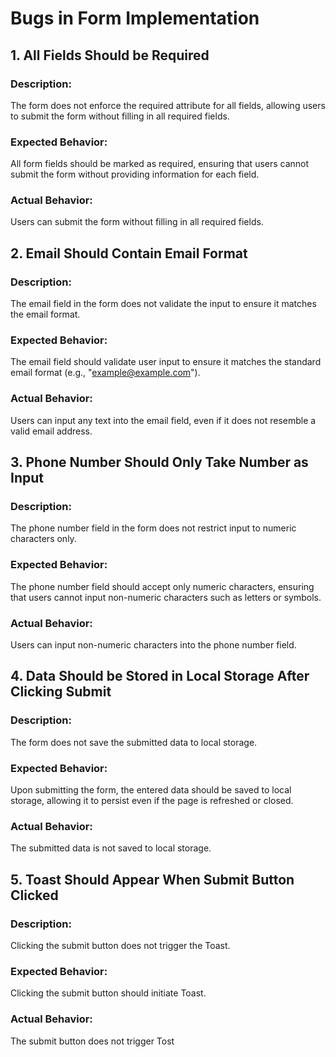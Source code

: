 # Bugs in Form Implementation

## 1. All Fields Should be Required

### Description:
The form does not enforce the required attribute for all fields, allowing users to submit the form without filling in all required fields.

### Expected Behavior:
All form fields should be marked as required, ensuring that users cannot submit the form without providing information for each field.

### Actual Behavior:
Users can submit the form without filling in all required fields.

## 2. Email Should Contain Email Format

### Description:
The email field in the form does not validate the input to ensure it matches the email format.

### Expected Behavior:
The email field should validate user input to ensure it matches the standard email format (e.g., "example@example.com").

### Actual Behavior:
Users can input any text into the email field, even if it does not resemble a valid email address.

## 3. Phone Number Should Only Take Number as Input

### Description:
The phone number field in the form does not restrict input to numeric characters only.

### Expected Behavior:
The phone number field should accept only numeric characters, ensuring that users cannot input non-numeric characters such as letters or symbols.

### Actual Behavior:
Users can input non-numeric characters into the phone number field.

## 4. Data Should be Stored in Local Storage After Clicking Submit

### Description:
The form does not save the submitted data to local storage.

### Expected Behavior:
Upon submitting the form, the entered data should be saved to local storage, allowing it to persist even if the page is refreshed or closed.

### Actual Behavior:
The submitted data is not saved to local storage.

## 5. Toast Should Appear When Submit Button Clicked

### Description:
Clicking the submit button does not trigger the Toast.

### Expected Behavior:
Clicking the submit button should initiate Toast.

### Actual Behavior:
The submit button does not trigger Tost
